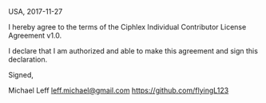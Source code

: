 USA, 2017-11-27

I hereby agree to the terms of the Ciphlex Individual Contributor License
Agreement v1.0.

I declare that I am authorized and able to make this agreement and sign this
declaration.

Signed,

Michael Leff leff.michael@gmail.com https://github.com/flyingL123
